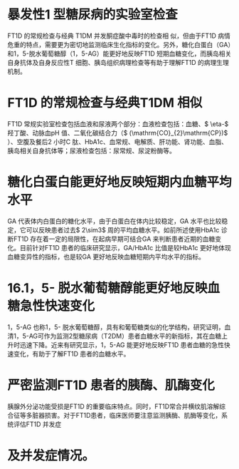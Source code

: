 # 暴发性1 型糖尿病的实验室检查  
FT1D  的常规检查与经典 T1DM  并发酮症酸中毒时的检查相 似，但由于FT1D 病情危重的特点，需要更为密切地监测临床生化指标的变化。另外，糖化白蛋白（GA）和1，5-脱水葡萄糖醇（1，5-AG）能更好地反映FT1D 短期血糖变化，而胰岛相关自身抗体及自身反应性T 细胞、胰岛组织病理检查等有助于理解FT1D 的病理生理机制。  
# FT1D 的常规检查与经典T1DM 相似  
FT1D 常规实验室检查包括血液和尿液两个部分：血液检查包括：血糖、$ \eta-$  羟丁酸、动脉血pH 值、二氧化碳结合力（$ (\mathrm{CO}_{2}\mathrm{CP})$ ）、空腹及餐后2 小时C 肽、HbA1c、血常规、电解质、肝功能、肾功能、血脂、胰岛相关自身抗体等；尿液检查包括：尿常规、尿淀粉酶等。  
#  糖化白蛋白能更好地反映短期内血糖平均水平  
GA 代表体内白蛋白的糖化水平，由于白蛋白在体内比较稳定，GA 水平也比较稳定，它可以反映患者过去$ 2\sim3$  周的平均血糖水平。如前所述使用HbA1c 诊断FT1D 存在着一定的局限性，在起病早期可结合GA 来判断患者近期的血糖变化。目前针对FT1D 患者的临床研究显示，GA/HbA1c 比值是较HbA1c 更好地体现血糖变异性的指标，也是较GA 更好地反映血糖短期内平均水平的指标。  
# 16.1，5- 脱水葡萄糖醇能更好地反映血糖急性快速变化  
1，5-AG 也称1，5- 脱水葡萄糖醇，具有和葡萄糖类似的化学结构，研究证明，血清1，5-AG可作为监测2型糖尿病（T2DM）患者血糖水平的新指标，其在血糖上升时迅速下降。近来有研究显示，1，5-AG 能更好地反映FT1D 患者血糖的急性快速变化，有助于了解FT1D 患者的血糖水平。  
#  严密监测FT1D 患者的胰酶、肌酶变化  
胰腺外分泌功能受损是FT1D 的重要临床特点。同时，FT1D常合并横纹肌溶解综合征等多脏器损害。对于FT1D患者，临床医师要注意监测胰酶、肌酶等变化，系统评估FT1D 并发症  
# 及并发症情况。  
